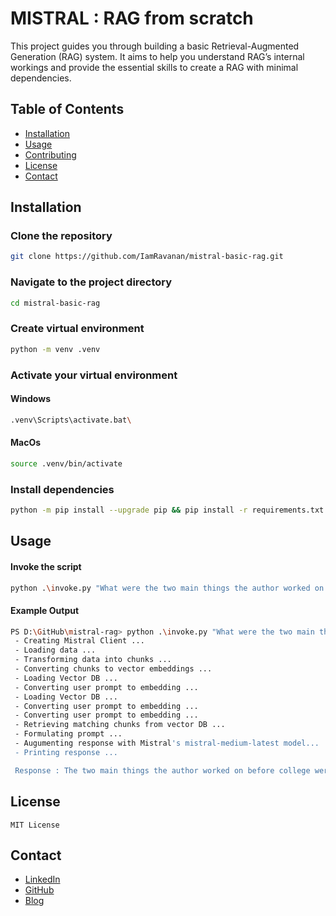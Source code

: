# MISTRAL : RAG from scratch

This project guides you through building a basic Retrieval-Augmented Generation (RAG) system. It aims to help you understand RAG’s internal workings and provide the essential skills to create a RAG with minimal dependencies.

## Table of Contents
- [Installation](#installation)
- [Usage](#usage)
- [Contributing](#contributing)
- [License](#license)
- [Contact](#contact)

## Installation

### Clone the repository
```bash
git clone https://github.com/IamRavanan/mistral-basic-rag.git
```

### Navigate to the project directory
```bash
cd mistral-basic-rag
```
### Create virtual environment
```bash
python -m venv .venv
```

### Activate your virtual environment

#### Windows
```bash
.venv\Scripts\activate.bat\
```
#### MacOs
```bash
source .venv/bin/activate
```
### Install dependencies
```bash
python -m pip install --upgrade pip && pip install -r requirements.txt
```

## Usage

#### Invoke the script
```bash
python .\invoke.py "What were the two main things the author worked on before college?"
```

#### Example Output
```bash
PS D:\GitHub\mistral-rag> python .\invoke.py "What were the two main things the author worked on before college?"
 - Creating Mistral Client ...
 - Loading data ...
 - Transforming data into chunks ...
 - Converting chunks to vector embeddings ...
 - Loading Vector DB ...
 - Converting user prompt to embedding ...
 - Loading Vector DB ...
 - Converting user prompt to embedding ...
 - Converting user prompt to embedding ...
 - Retrieving matching chunks from vector DB ...
 - Formulating prompt ...
 - Augumenting response with Mistral's mistral-medium-latest model...
 - Printing response ...

 Response : The two main things the author worked on before college were writing and programming. They wrote short stories, which they described as having hardly any plot and mostly focusing on characters with strong feelings. In terms of programming, they tried writing programs on an IBM 1401 in 9th grade using an early version of Fortran. They typed programs on punch cards, which were then loaded into memory and run on the machine. However, they couldn't remember any specific programs they wrote as they didn't have any data stored on punched cards and didn't know enough math to do anything interesting without input. With the advent of microcomputers, they found that programming became much more accessible and interesting.
```

## License
```
MIT License
```

## Contact
- [LinkedIn](https://www.linkedin.com/in/ndeenadayalan)
- [GitHub](https://github.com/IamRavanan)
- [Blog](https://configmistakes.wordpress.com/)


